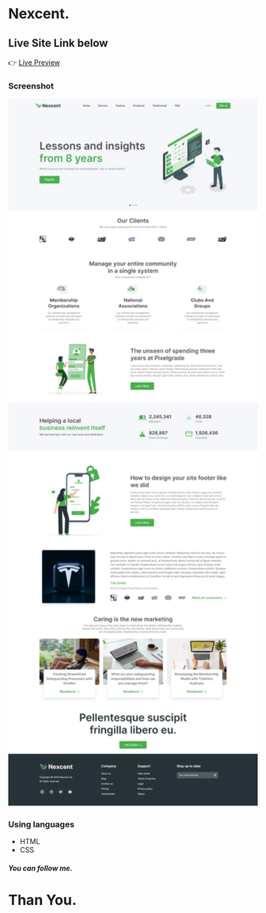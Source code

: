 # Nexcent.

## Live Site Link below

👉 <a href="https://nazmulhossain2905.github.io/nexcent/">Live Preview</a>

### Screenshot

<a href="https://nazmulhossain2905.github.io/nexcent/">
  <img src='./images/Nexcent.png' alt='Nexcent Image' width='700'>
</a>

### Using languages

- HTML
- CSS

##### You can follow me.

# Than You.
